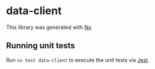 # data-client

This library was generated with [Nx](https://nx.dev).

## Running unit tests

Run `nx test data-client` to execute the unit tests via [Jest](https://jestjs.io).
